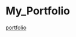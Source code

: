 # My_Portfolio

[portfolio](https://img.shields.io/badge/my_portfolio-000?style=for-the-badge&logo=ko-fi&logoColor=white)

